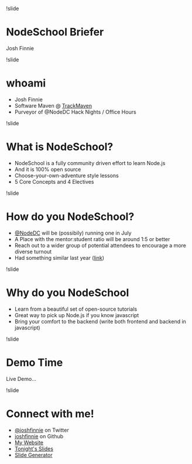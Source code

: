 !slide

# NodeSchool Briefer
Josh Finnie

!slide

# whoami

 * Josh Finnie
 * Software Maven @ [TrackMaven](http://trackmaven.com)
 * Purveyor of @NodeDC Hack Nights / Office Hours

!slide

# What is NodeSchool?

* NodeSchool is a fully community driven effort to learn Node.js
* And it is 100% open source
* Choose-your-own-adventure style lessons
* 5 Core Concepts and 4 Electives

!slide

# How do you NodeSchool?

* [@NodeDC](http://twitter.com/NodeDC) will be (possibily) running one in July
* A Place with the mentor:student ratio will be around 1:5 or better
* Reach out to a wider group of potential attendees to encourage a more diverse turnout
* Had something similar last year ([link](http://www.meetup.com/node-dc/events/127395102/))

!slide

# Why do you NodeSchool

* Learn from a beautiful set of open-source tutorials
* Great way to pick up Node.js if you know javascript
* Bring your comfort to the backend (write both frontend and backend in javascript)

!slide

# Demo Time

Live Demo...

!slide

# Connect with me!

* [@joshfinnie](https://twitter.com/joshfinnie) on Twitter
* [joshfinnie](https://github.com/joshfinnie) on Github
* [My Website](http://www.joshfinnie.com)
* [Tonight's Slides](http://www.joshfinnie.com/talks/06-02-2014-nodeschool-lightening-talk)
* [Slide Generator](https://github.com/joshfinnie/revealmd.js)
